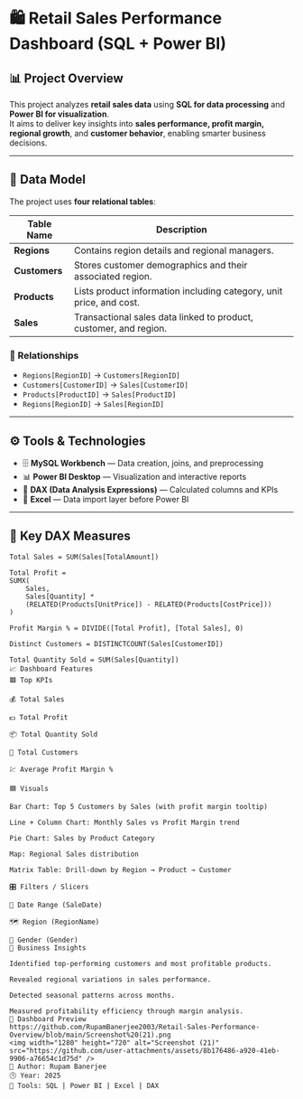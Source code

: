 # 🛍️ Retail Sales Performance Dashboard (SQL + Power BI)
## 📊 Project Overview
This project analyzes **retail sales data** using **SQL for data processing** and **Power BI for visualization**.  
It aims to deliver key insights into **sales performance, profit margin, regional growth**, and **customer behavior**, enabling smarter business decisions.

---

## 🧱 Data Model
The project uses **four relational tables**:

| Table Name | Description |
|-------------|--------------|
| **Regions** | Contains region details and regional managers. |
| **Customers** | Stores customer demographics and their associated region. |
| **Products** | Lists product information including category, unit price, and cost. |
| **Sales** | Transactional sales data linked to product, customer, and region. |

### 🔗 Relationships
- `Regions[RegionID]` → `Customers[RegionID]`  
- `Customers[CustomerID]` → `Sales[CustomerID]`  
- `Products[ProductID]` → `Sales[ProductID]`  
- `Regions[RegionID]` → `Sales[RegionID]`

---

## ⚙️ Tools & Technologies
- 🗄️ **MySQL Workbench** — Data creation, joins, and preprocessing  
- 📊 **Power BI Desktop** — Visualization and interactive reports  
- 🧮 **DAX (Data Analysis Expressions)** — Calculated columns and KPIs  
- 💾 **Excel** — Data import layer before Power BI  

---

## 📏 Key DAX Measures
```DAX
Total Sales = SUM(Sales[TotalAmount])

Total Profit =
SUMX(
    Sales,
    Sales[Quantity] * 
    (RELATED(Products[UnitPrice]) - RELATED(Products[CostPrice]))
)

Profit Margin % = DIVIDE([Total Profit], [Total Sales], 0)

Distinct Customers = DISTINCTCOUNT(Sales[CustomerID])

Total Quantity Sold = SUM(Sales[Quantity])
📈 Dashboard Features
🟩 Top KPIs

💰 Total Sales

💵 Total Profit

📦 Total Quantity Sold

👥 Total Customers

💹 Average Profit Margin %

🟦 Visuals

Bar Chart: Top 5 Customers by Sales (with profit margin tooltip)

Line + Column Chart: Monthly Sales vs Profit Margin trend

Pie Chart: Sales by Product Category

Map: Regional Sales distribution

Matrix Table: Drill-down by Region → Product → Customer

🎛️ Filters / Slicers

📆 Date Range (SaleDate)

🗺️ Region (RegionName)

🧍 Gender (Gender)
🧠 Business Insights

Identified top-performing customers and most profitable products.

Revealed regional variations in sales performance.

Detected seasonal patterns across months.

Measured profitability efficiency through margin analysis.
📸 Dashboard Preview
https://github.com/RupamBanerjee2003/Retail-Sales-Performance-Overview/blob/main/Screenshot%20(21).png
<img width="1280" height="720" alt="Screenshot (21)" src="https://github.com/user-attachments/assets/8b176486-a920-41eb-9906-a76654c1d75d" />
👤 Author: Rupam Banerjee
🕓 Year: 2025
📍 Tools: SQL | Power BI | Excel | DAX
